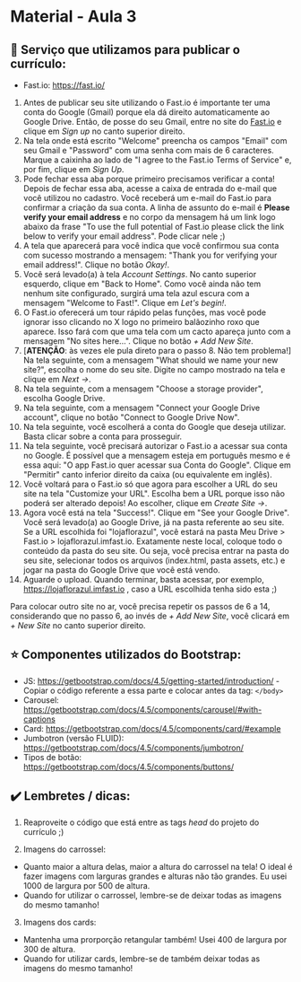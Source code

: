 # Material - Aula 3

## :yellow_heart: Serviço que utilizamos para publicar o currículo:

- Fast.io: https://fast.io/

1. Antes de publicar seu site utilizando o Fast.io é importante ter uma conta do Google (Gmail) porque ela dá direito automaticamente ao Google Drive. Então, de posse do seu Gmail, entre no site do [Fast.io](https://fast.io/) e clique em *Sign up* no canto superior direito.
2. Na tela onde está escrito "Welcome" preencha os campos "Email" com seu Gmail e "Password" com uma senha com mais de 6 caracteres. Marque a caixinha ao lado de "I agree to the Fast.io Terms of Service" e, por fim, clique em *Sign Up*.
3. Pode fechar essa aba porque primeiro precisamos verificar a conta! Depois de fechar essa aba, acesse a caixa de entrada do e-mail que você utilizou no cadastro. Você receberá um e-mail do Fast.io para confirmar a criação da sua conta. A linha de assunto do e-mail é **Please verify your email address** e no corpo da mensagem há um link logo abaixo da frase "To use the full potential of Fast.io please click the link below to verify your email address". Pode clicar nele ;)
4. A tela que aparecerá para você indica que você confirmou sua conta com sucesso mostrando a mensagem: "Thank you for verifying your email address!". Clique no botão *Okay!*.
5. Você será levado(a) à tela *Account Settings*. No canto superior esquerdo, clique em "Back to Home". Como você ainda não tem nenhum site configurado, surgirá uma tela azul escura com a mensagem "Welcome to Fast!". Clique em *Let's begin!*.
6. O Fast.io oferecerá um tour rápido pelas funções, mas você pode ignorar isso clicando no X logo no primeiro balãozinho roxo que aparece. Isso fará com que uma tela com um cacto apareça junto com a mensagem "No sites here…". Clique no botão *+ Add New Site*.
7. [**ATENÇÃO**: às vezes ele pula direto para o passo 8. Não tem problema!] Na tela seguinte, com a mensagem "What should we name your new site?", escolha o nome do seu site. Digite no campo mostrado na tela e clique em *Next ->*.
8. Na tela seguinte, com a mensagem "Choose a storage provider", escolha Google Drive. 
9. Na tela seguinte, com a mensagem "Connect your Google Drive account", clique no botão "Connect to Google Drive Now".
10. Na tela seguinte, você escolherá a conta do Google que deseja utilizar. Basta clicar sobre a conta para prosseguir.
11. Na tela seguinte, você precisará autorizar o Fast.io a acessar sua conta no Google. É possível que a mensagem esteja em português mesmo e é essa aqui: "O app Fast.io quer acessar sua Conta do Google". Clique em "Permitir" canto inferior direito da caixa (ou equivalente em inglês).
12. Você voltará para o Fast.io só que agora para escolher a URL do seu site na tela "Customize your URL". Escolha bem a URL porque isso não poderá ser alterado depois! Ao escolher, clique em *Create Site ->*.
13. Agora você está na tela "Success!". Clique em "See your Google Drive". Você será levado(a) ao Google Drive, já na pasta referente ao seu site. Se a URL escolhida foi "lojaflorazul", você estará na pasta Meu Drive > Fast.io > lojaflorazul.imfast.io. Exatamente neste local, coloque todo o conteúdo da pasta do seu site. Ou seja, você precisa entrar na pasta do seu site, selecionar todos os arquivos (index.html, pasta assets, etc.) e jogar na pasta do Google Drive que você está vendo.
14. Aguarde o upload. Quando terminar, basta acessar, por exemplo, https://lojaflorazul.imfast.io , caso a URL escolhida tenha sido esta ;)

Para colocar outro site no ar, você precisa repetir os passos de 6 a 14, considerando que no passo 6, ao invés de *+ Add New Site*, você clicará em *+ New Site* no canto superior direito.

## :star: Componentes utilizados do Bootstrap:

- JS: https://getbootstrap.com/docs/4.5/getting-started/introduction/ - Copiar o código referente a essa parte e colocar antes da tag:
```</body>```
- Carousel: https://getbootstrap.com/docs/4.5/components/carousel/#with-captions
- Card: https://getbootstrap.com/docs/4.5/components/card/#example
- Jumbotron (versão FLUID): https://getbootstrap.com/docs/4.5/components/jumbotron/
- Tipos de botão: https://getbootstrap.com/docs/4.5/components/buttons/  

## :heavy_check_mark: Lembretes / dicas:

1. Reaproveite o código que está entre as tags *head* do projeto do currículo ;)

2. Imagens do carrossel: 
- Quanto maior a altura delas, maior a altura do carrossel na tela! O ideal é fazer imagens com larguras grandes e alturas não tão grandes. Eu usei 1000 de largura por 500 de altura. 
- Quando for utilizar o carrossel, lembre-se de deixar todas as imagens do mesmo tamanho!

3. Imagens dos cards:
- Mantenha uma prorporção retangular também! Usei 400 de largura por 300 de altura.
- Quando for utilizar cards, lembre-se de também deixar todas as imagens do mesmo tamanho!